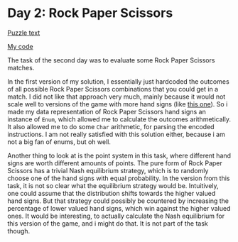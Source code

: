 # Day 2: Rock Paper Scissors

[Puzzle text](https://adventofcode.com/2022/day/2)

[My code](https://github.com/DERAlfons/aoc2022/blob/master/Day02/Main.hs)

The task of the second day was to evaluate some Rock Paper Scissors matches.

In the first version of my solution, I essentially just hardcoded the outcomes
of all possible Rock Paper Scissors combinations that you could get in a match.
I did not like that approach very much, mainly because it would not scale well
to versions of the game with more hand signs (like [this one](https://www.umop.com/rps101.htm)).
So i made my data representation of Rock Paper Scissors hand signs an instance of `Enum`,
which allowed me to calculate the outcomes arithmetically. It also allowed me to do
some `Char` arithmetic, for parsing the encoded instructions. I am not really satisfied
with this solution either, because i am not a big fan of enums, but oh well.

Another thing to look at is the point system in this task, where different
hand signs are worth different amounts of points. The pure form of Rock Paper Scissors
has a trivial Nash equilibrium strategy, which is to randomly choose one of the hand signs
with equal probability. In the version from this task, it is not so clear what
the equilibrium strategy would be. Intuitively, one could assume that the distribution
shifts towards the higher valued hand signs. But that strategy could possibly
be countered by increasing the percentage of lower valued hand signs, which win
against the higher valued ones. It would be interesting, to actually calculate the Nash
equilibrium for this version of the game, and i might do that. It is not part of
the task though.